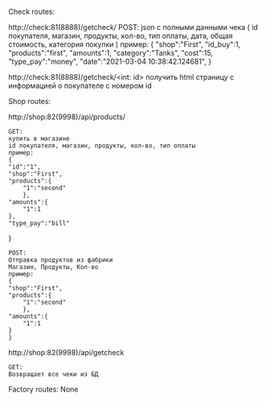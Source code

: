 Check routes:

http://check:81(8888)/getcheck/
	POST:
	json с полными данными чека (
	id покупателя,
	магазин,
	продукты,
	кол-во,
	тип оплаты,
	дата,
	общая стоимость,
	категория покупки
	)
	пример:
	{
	"shop":"First",
	"id_buy":1,
	"products":"first",
	"amounts":1,
	"category":"Tanks",
	"cost":15,
	"type_pay":"money",
	"date":"2021-03-04 10:38:42.124681",
	}

http://check:81(8888)/getcheck/<int: id>
получить html страницу с информацией о покупателе с номером id


Shop routes:

http://shop:82(9998)/api/products/

	GET:
	купить в магазине
	id покупателя, магазин, продукты, кол-во, тип оплаты
	пример:
	{
    "id":"1",
    "shop":"First",
    "products":{
        "1":"second"
        },
    "amounts":{
        "1":1
    },
    "type_pay":"bill"
}

	POST:
	Отправка продуктов из фабрики
	Магазин, Продукты, Кол-во
	пример:
	{
    "shop":"First",
    "products":{
        "1":"second"
        },
    "amounts":{
        "1":1
    }
	}

http://shop:82(9998)/api/getcheck

	GET:
	Возвращает все чеки из БД


Factory routes:
None


